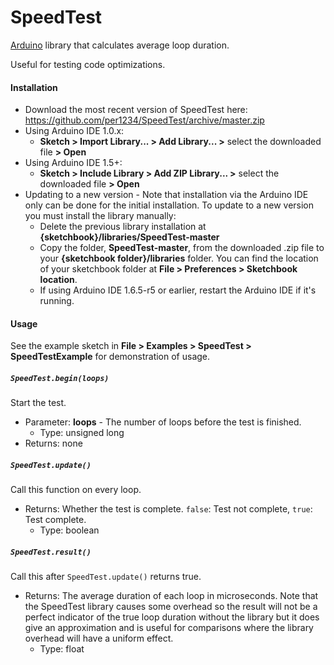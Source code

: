 SpeedTest
==========

[Arduino](http://arduino.cc) library that calculates average loop duration.

Useful for testing code optimizations.


#### Installation
- Download the most recent version of SpeedTest here: https://github.com/per1234/SpeedTest/archive/master.zip
- Using Arduino IDE 1.0.x:
  - **Sketch > Import Library... > Add Library... >** select the downloaded file **> Open**
- Using Arduino IDE 1.5+:
  - **Sketch > Include Library > Add ZIP Library... >** select the downloaded file **> Open**
- Updating to a new version - Note that installation via the Arduino IDE only can be done for the initial installation. To update to a new version you must install the library manually:
  - Delete the previous library installation at **{sketchbook}/libraries/SpeedTest-master**
  - Copy the folder, **SpeedTest-master**, from the downloaded .zip file to your **{sketchbook folder}/libraries** folder. You can find the location of your sketchbook folder at **File > Preferences > Sketchbook location**.
  - If using Arduino IDE 1.6.5-r5 or earlier, restart the Arduino IDE if it's running.


<a id="usage"></a>
#### Usage
See the example sketch in **File > Examples > SpeedTest > SpeedTestExample** for demonstration of usage.

##### `SpeedTest.begin(loops)`
Start the test.
- Parameter: **loops** - The number of loops before the test is finished.
  - Type: unsigned long
- Returns: none

##### `SpeedTest.update()`
Call this function on every loop.
- Returns: Whether the test is complete. `false`: Test not complete, `true`: Test complete.
  - Type: boolean

##### `SpeedTest.result()`
Call this after `SpeedTest.update()` returns true.
- Returns: The average duration of each loop in microseconds. Note that the SpeedTest library causes some overhead so the result will not be a perfect indicator of the true loop duration without the library but it does give an approximation and is useful for comparisons where the library overhead will have a uniform effect.
  - Type: float

